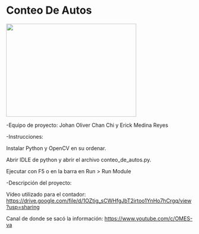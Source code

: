 # Conteo De Autos

<a href="https://imgflip.com/gif/59gf0l"><img src="https://i.imgflip.com/59gf0l.gif" width="350" height="250"/></a>

 -Equipo de proyecto:
 Johan Oliver Chan Chi y Erick Medina Reyes

 -Instrucciones: 
 
 Instalar Python y OpenCV en su ordenar.
 
 Abrir IDLE de python y abrir el archivo conteo_de_autos.py.
 
 Ejecutar con F5 o en la barra en Run > Run Module
 
 -Descripción del proyecto:
 
 Vídeo utilizado para el contador:
 https://drive.google.com/file/d/1OZtig_sCWHfgJbT2irtoo1YnHo7hCrgq/view?usp=sharing

 Canal de donde se sacó la información:
 https://www.youtube.com/c/OMES-va
 
